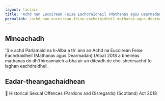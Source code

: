 ```yaml
---
layout: faclair
title: 'Achd nan Eucoirean Feise Eachdraidheil (Mathanas agus Dearmadan) (Alba) 2018'
permalink: /achd-nan-eucoirean-feise-eachdraidheil-mathanas-agus-dearmadan-alba-2018/
---
```


## Mìneachadh

'S e achd Pàrlamaid na h-Alba a th' ann an Achd na Eucoirean Feise Eachdraidheil (Mathanas agus Dearmadan) (Alba) 2018 a bheireas mathanas do dh'fhireannaich a bha air an dìteadh de cho-sheòrsachd fo laghan eachdraidheil.

## Eadar-theangachaidhean

&#x1f3f4;&#xe0067;&#xe0062;&#xe0065;&#xe006e;&#xe0067;&#xe007f; Historical Sexual Offences (Pardons and Disregards) (Scotland) Act 2018